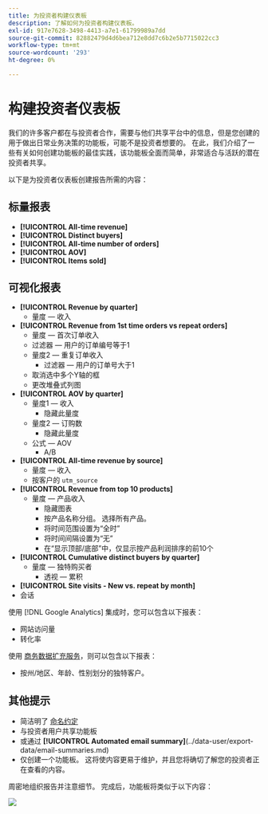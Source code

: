 ```yaml
---
title: 为投资者构建仪表板
description: 了解如何为投资者构建仪表板。
exl-id: 917e7628-3498-4413-a7e1-61799989a7dd
source-git-commit: 82882479d4d6bea712e8dd7c6b2e5b7715022cc3
workflow-type: tm+mt
source-wordcount: '293'
ht-degree: 0%

---
```


# 构建投资者仪表板

我们的许多客户都在与投资者合作，需要与他们共享平台中的信息，但是您创建的用于做出日常业务决策的功能板，可能不是投资者想要的。 在此，我们介绍了一些有关如何创建功能板的最佳实践，该功能板全面而简单，非常适合与活跃的潜在投资者共享。

以下是为投资者仪表板创建报告所需的内容：

## 标量报表

* **[!UICONTROL All-time revenue]**
* **[!UICONTROL Distinct buyers]**
* **[!UICONTROL All-time number of orders]**
* **[!UICONTROL AOV]**
* **[!UICONTROL Items sold]**

## 可视化报表

* **[!UICONTROL Revenue by quarter]**
   * 量度 — 收入
* **[!UICONTROL Revenue from 1st time orders vs repeat orders]**
   * 量度 — 首次订单收入
   * 过滤器 — 用户的订单编号等于1
   * 量度2 — 重复订单收入
      * 过滤器 — 用户的订单号大于1
   * 取消选中多个Y轴的框
   * 更改堆叠式列图
* **[!UICONTROL AOV by quarter]**
   * 量度1 — 收入
      * 隐藏此量度
   * 量度2 — 订购数
      * 隐藏此量度
   * 公式 — AOV
      * A/B
* **[!UICONTROL All-time revenue by source]**
   * 量度 — 收入
   * 按客户的 `utm_source`
* **[!UICONTROL Revenue from top 10 products]**
   * 量度 — 产品收入
      * 隐藏图表
      * 按产品名称分组。 选择所有产品。
      * 将时间范围设置为“全时”
      * 将时间间隔设置为“无”
      * 在“显示顶部/底部”中，仅显示按产品利润排序的前10个
* **[!UICONTROL Cumulative distinct buyers by quarter]**
   * 量度 — 独特购买者
      * 透视 — 累积
* **[!UICONTROL Site visits - New vs. repeat by month]**
* 会话

使用 [!DNL Google Analytics] 集成时，您可以包含以下报表：

* 网站访问量
* 转化率

使用 [商务数据扩充服务](https://business.adobe.com/products/magento/magento-commerce.html)，则可以包含以下报表：

* 按州/地区、年龄、性别划分的独特客户。

## 其他提示

* 简洁明了 [命名约定](../best-practices/naming-elements.md)
* 与投资者用户共享功能板
* 或通过 **[!UICONTROL Automated email summary]**(../data-user/export-data/email-summaries.md)
* 仅创建一个功能板。 这将使内容更易于维护，并且您将确切了解您的投资者正在查看的内容。

周密地组织报告并注意细节。 完成后，功能板将类似于以下内容：

![](../../mbi/assets/investor-dboard-example.png)
